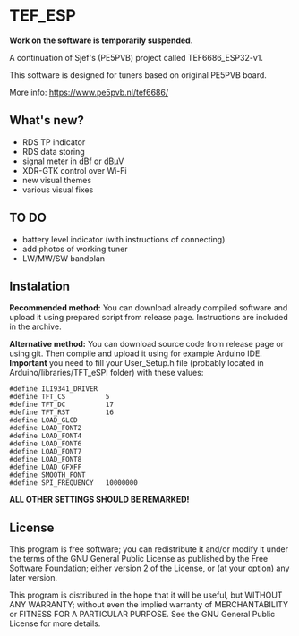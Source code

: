 # TEF_ESP

**Work on the software is temporarily suspended.**

A continuation of Sjef's (PE5PVB) project called TEF6686_ESP32-v1.

This software is designed for tuners based on original PE5PVB board.

More info: https://www.pe5pvb.nl/tef6686/

## What's new?
- RDS TP indicator
- RDS data storing
- signal meter in dBf or dBµV
- XDR-GTK control over Wi-Fi
- new visual themes
- various visual fixes

## TO DO
- battery level indicator (with instructions of connecting)
- add photos of working tuner
- LW/MW/SW bandplan

## Instalation
**Recommended method:** You can download already compiled software and upload it using prepared script from release page. Instructions are included in the archive.

**Alternative method:** You can download source code from release page or using git. Then compile and upload it using for example Arduino IDE. **Important** you need to fill your User_Setup.h file (probably located in Arduino/libraries/TFT_eSPI folder) with these values:
```
#define ILI9341_DRIVER
#define TFT_CS          5
#define TFT_DC          17
#define TFT_RST         16
#define LOAD_GLCD
#define LOAD_FONT2
#define LOAD_FONT4
#define LOAD_FONT6
#define LOAD_FONT7
#define LOAD_FONT8
#define LOAD_GFXFF
#define SMOOTH_FONT
#define SPI_FREQUENCY   10000000
```
**ALL OTHER SETTINGS SHOULD BE REMARKED!**
  

## License
This program is free software; you can redistribute it and/or modify it under the terms of the GNU General Public License as published by the Free Software Foundation; either version 2 of the License, or (at your option) any later version.

This program is distributed in the hope that it will be useful, but WITHOUT ANY WARRANTY; without even the implied warranty of MERCHANTABILITY or FITNESS FOR A PARTICULAR PURPOSE. See the GNU General Public License for more details. 
